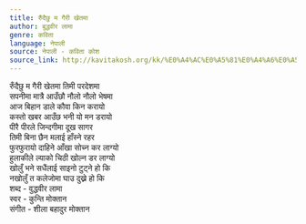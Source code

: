 ```yaml
---
title: रुँदैछु म गैरी खेतमा
author: बुद्धवीर लामा
genre: कविता
language: नेपाली
source: नेपाली - कविता कोश
source_link: http://kavitakosh.org/kk/%E0%A4%AC%E0%A5%81%E0%A4%A6%E0%A5%8D%E0%A4%A7%E0%A4%B5%E0%A5%80%E0%A4%B0_%E0%A4%B2%E0%A4%BE%E0%A4%AE%E0%A4%BE
---
```


रुँदैछु म गैरी खेतमा तिमी परदेशमा  
सपनीमा मात्रै आउँछौ नौलो नौलो भेषमा  
आज बिहान डाले कौवा किन करायो  
कस्तो खबर आउँछ भनी यो मन डरायो  
पीरै पीरले जिन्दगीमा दूख सागर  
तिमी बिना छैन मलाई हाँस्ने रहर  
फुरफुरायो दाहिने आँखा सोच्न कर लाग्यो  
हुलाकीले ल्याको चिठी खोल्न डर लाग्यो  
खोलुँ भने सधैंलाई साइनो टुट्ने हो कि  
नखोलुँ त कलेजोमा घाउ दुख्ने हो कि  
शब्द - वुद्धवीर लामा  
स्वर - कुन्ति मोक्तान  
संगीत - शीला बहादुर मोक्तान
